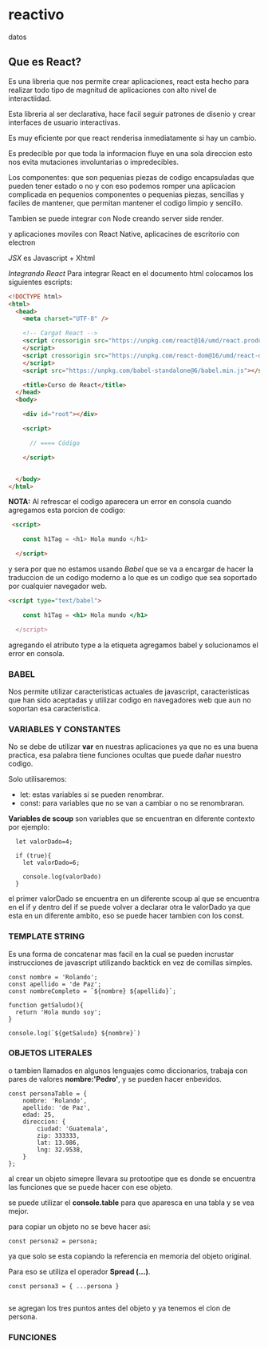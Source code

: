 # reactivo
datos

## Que es React?

Es una libreria que nos permite crear aplicaciones, react esta hecho
para realizar todo tipo de magnitud de aplicaciones con alto nivel de
interactiidad.

Esta libreria al ser declarativa, hace facil seguir patrones de disenio y
crear interfaces  de usuario interactivas.

Es muy eficiente por que react renderisa inmediatamente si hay un cambio.

Es predecible por que toda la informacion fluye en una sola direccion esto
nos evita mutaciones involuntarias o impredecibles.

Los componentes: que son pequenias piezas de codigo encapsuladas que pueden
tener estado o no y con eso podemos romper una aplicacion complicada en pequenios componentes o pequenias piezas, sencillas y faciles de mantener,
que permitan mantener el codigo limpio y sencillo.

Tambien se puede integrar con Node creando server side render.

y aplicaciones moviles con React Native, aplicacines de escritorio con electron

*JSX*
es Javascript + Xhtml

*Integrando React*
Para integrar React en el documento html colocamos los siguientes escripts:

```html
<!DOCTYPE html>
<html>
  <head>
    <meta charset="UTF-8" />

    <!-- Cargat React -->
    <script crossorigin src="https://unpkg.com/react@16/umd/react.production.min.js">
    </script>
    <script crossorigin src="https://unpkg.com/react-dom@16/umd/react-dom.production.min.js">
    </script>
    <script src="https://unpkg.com/babel-standalone@6/babel.min.js"></script>

    <title>Curso de React</title>
  </head>
  <body>

    <div id="root"></div>

    <script>

      // ==== Código

    </script>


  </body>
</html>
```
**NOTA:**
Al refrescar el codigo aparecera un error en consola cuando agregamos esta
porcion de codigo:

```html
 <script>

    const h1Tag = <h1> Hola mundo </h1>

  </script>
```
y sera por que no estamos usando *Babel* que se va a encargar de hacer la
traduccion de un codigo moderno a lo que es un codigo que sea soportado por
cualquier navegador web.

```html
<script type="text/babel">

    const h1Tag = <h1> Hola mundo </h1>

  </script>
```
agregando el atributo type a la etiqueta agregamos babel y solucionamos el
error en consola.

### BABEL
Nos permite utilizar caracteristicas actuales de javascript, caracteristicas
que han sido aceptadas y utilizar codigo en navegadores web que aun no soportan
esa caracteristica.

### VARIABLES Y CONSTANTES
No se debe de utilizar **var** en nuestras aplicaciones ya que no es una buena practica, esa palabra tiene funciones ocultas que puede dañar nuestro codigo.

Solo utilisaremos:
- let: estas variables si se pueden renombrar.
- const: para variables que no se van a cambiar o no se renombraran.

**Variables de scoup**
son variables que se encuentran en diferente contexto
por ejemplo:

```
  let valorDado=4;

  if (true){
    let valorDado=6;

    console.log(valorDado)
  }

```
el primer valorDado se encuentra en un diferente scoup
al que se encuentra en el if y dentro del if se puede 
volver a declarar otra le valorDado ya que esta en un
diferente ambito, eso se puede hacer tambien con los
const.

### TEMPLATE STRING
Es una forma de concatenar mas facil en la cual se 
pueden incrustar instrucciones de javascript utilizando backtick en vez de comillas simples.

```
const nombre = 'Rolando';
const apellido = 'de Paz';
const nombreCompleto = `${nombre} ${apellido}`;

function getSaludo(){
  return 'Hola mundo soy';
}

console.log(`${getSaludo} ${nombre}`)

```

### OBJETOS LITERALES

o tambien llamados en algunos lenguajes como diccionarios, trabaja con pares de valores **nombre:'Pedro'**, y se pueden hacer enbevidos.

```
const personaTable = {
    nombre: 'Rolando',
    apellido: 'de Paz',
    edad: 25,
    direccion: {
        ciudad: 'Guatemala',
        zip: 333333,
        lat: 13.986,
        lng: 32.9538,
    }
};
```
al crear un objeto simepre llevara su protootipe que es donde se encuentra las funciones que se puede hacer con ese objeto.

se puede utilizar el **console.table** para que aparesca en una tabla y se vea mejor.

para copiar un objeto no se beve hacer asi:
```
const persona2 = persona;

```

ya que solo se esta copiando la referencia en memoria del objeto original.

Para eso se utiliza el operador **Spread (...)**.

```
const persona3 = { ...persona }


```
se agregan los tres puntos antes del objeto y ya tenemos el clon de persona.


### FUNCIONES





